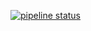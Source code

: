 [![pipeline status](https://git.gesis.org/matthaeus/lodcc/badges/master/pipeline.svg)](https://git.gesis.org/matthaeus/lodcc/commits/master)